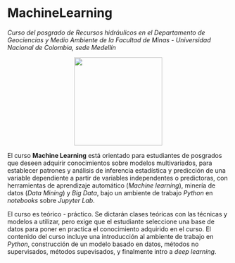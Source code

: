 # MachineLearning

*Curso del posgrado de Recursos hidráulicos en el Departamento de Geociencias y Medio Ambiente de la Facultad de Minas - Universidad Nacional de Colombia, sede Medellín*

<p align="center"><img src="https://upload.wikimedia.org/wikipedia/commons/thumb/0/0a/Logotipo_de_la_Universidad_Nacional_de_Colombia.svg/1024px-Logotipo_de_la_Universidad_Nacional_de_Colombia.svg.png" width="200"/></p>
 
El curso **Machine Learning** está orientado para estudiantes de posgrados que deseen adquirir conocimientos sobre modelos multivariados, para establecer patrones y análisis de inferencia estadística y predicción de una variable dependiente a partir de variables independentes o predictoras, con herramientas de aprendizaje automático (*Machine learning*), minería de datos (*Data Mining*) y *Big Data*, bajo un ambiente de trabajo *Python* en *notebooks* sobre *Jupyter Lab*. 

El curso es teórico - práctico. Se dictarán clases teóricas con las técnicas y modelos a utilizar, pero exige que el estudiante seleccione una base de datos para poner en practica el conocimiento adquirido en el curso. El contenido del curso incluye una introducción al ambiente de trabajo en *Python*, construcción de un modelo basado en datos, métodos no supervisados, métodos supevisados, y finalmente intro a *deep learning*.

